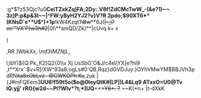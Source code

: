 :g*$?z53Qjc?u0**CeiTZxkZq]FA;2Dy:.V8f!ZdCMcTwW_-(&e?1)~~
3z]P:p&p&3I~~|^FW:yByH2YJ2?v}V?R 2pdo;$90XT6**(KNsD`e**U$^)+1p**!kW4Kzqt1~~\\Bw~~**6J(~~|-_\\?oe'\"VX'P)w3h#2~~|0l\\**amQD/Zk}*^|cUvq
k+
x

(
 
,RR ]WbkXx,
\\m*f3tMZNjL*,

l;ibY)${Q:Pk_K2[Q2{0\\v
Xj UsSbG'O&J/c4e\\YX[e?hi9 ,t**Xrx`:$v+R]!XW^93a8;ogLs#0'QB,Rqz}dGVDJuy:}OYhVMwYM$BBJVh3pdRN~~ita8xObLvz- @GWKOPh
Ku~~,zuk
 |{J#mFQEem3**UU6!f59t5o($o@0leyQtK#[LP])L4&Lq9
ATxxO=U0@Tv
IQ:yjj'
rRO{w2d~~Pl?WIv*?t;*]UQ**+**~~Y6*. ?~~ ~~K(*n+
|t-dXkK
